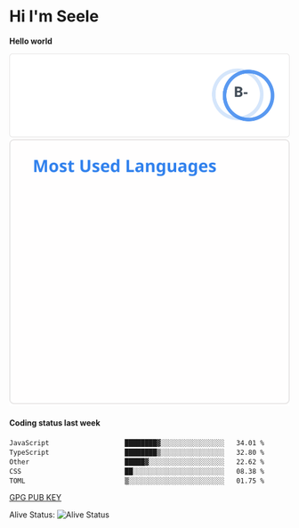 <h1>Hi I'm Seele</h1>

<b>Hello world</b>

<img src='/assets/stats.svg' alt="Seele's github stats" >

<img src='/assets/top-langs.svg' alt="Seele's github langs">

<h4>Coding status last week </h4>

<!--START_SECTION:waka-->

```txt
JavaScript                   ████████▓░░░░░░░░░░░░░░░░   34.01 %
TypeScript                   ████████▒░░░░░░░░░░░░░░░░   32.80 %
Other                        █████▓░░░░░░░░░░░░░░░░░░░   22.62 %
CSS                          ██░░░░░░░░░░░░░░░░░░░░░░░   08.38 %
TOML                         ▒░░░░░░░░░░░░░░░░░░░░░░░░   01.75 %
```

<!--END_SECTION:waka-->

[GPG PUB KEY](https://keys.openpgp.org/vks/v1/by-fingerprint/3FCE91BF5B9666B55B67213C4C57B7824A5B6680)

Alive Status: ![Alive Status](https://hc.dvd.moe/badge/60bc779b-9835-415f-9cb9-15fd9d/ZsLaAAbE.svg)
